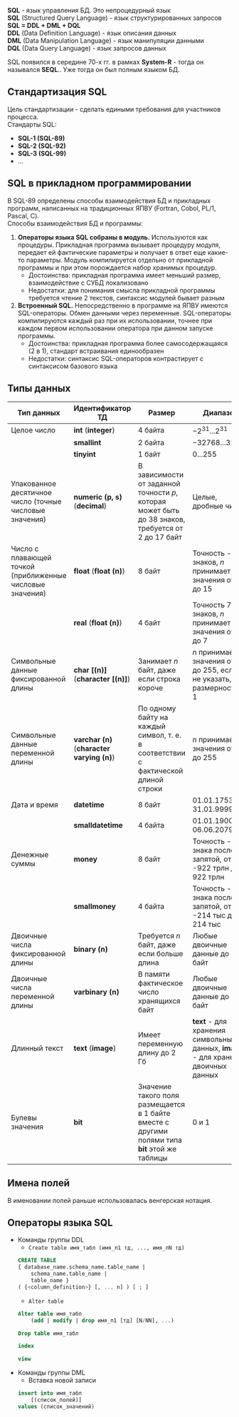 **SQL** - язык управления БД. Это непроцедурный язык  
	**SQL** (Structured Query Language) - язык структурированных запросов  
	**SQL = DDL + DML + DQL**  
	**DDL** (Data Definition Language) - язык описания данных  
	**DML** (Data Manipulation Language) - язык манипуляции данными  
	**DQL** (Data Query Language) - язык запросов данных  
  
SQL появился в середине 70-х гг. в рамках **System-R** - тогда он назывался **SEQL**.. Уже тогда он был полным языком БД.  
## Стандартизация SQL
Цель стандартизации - сделать едиными требования для участников процесса.  
Стандарты SQL:
- **SQL-1 (SQL-89)**
- **SQL-2 (SQL-92)**
- **SQL-3 (SQL-99)**
- ...
## SQL в прикладном программировании
В SQL-89 определены способы взаимодействия БД и прикладных программ, написанных на традиционных ЯПВУ (Fortran, Cobol, PL/1, Pascal, C).  
Способы взаимодействия БД и программы:
1. **Операторы языка SQL собраны в модуль.** Используются как процедуры. Прикладная программа вызывает процедуру модуля, передает ей фактические параметры и получает в ответ еще какие-то параметры. Модуль компилируется отдельно от прикладной программы и при этом порождается набор хранимых процедур.
	- Достоинства: прикладная программа имеет меньший размер, взаимодействие с СУБД локализовано
	- Недостатки: для понимания смысла прикладной программы требуется чтение 2 текстов, синтаксис модулей бывает разным
2. **Встроенный SQL.** Непосредственно в программе на ЯПВУ имеются SQL-операторы. Обмен данными через переменные. SQL-операторы компилируются каждый раз при их использовании, точнее при каждом первом использовании оператора при данном запуске программы.
	  - Достоинства: прикладная программа более самосодержащаяся (2 в 1), стандарт встраивания единообразен
	  - Недостатки: синтаксис SQL-операторов контрастирует с синтаксисом базового языка
## Типы данных

| Тип данных                                                | Идентификатор ТД                            | Размер                                                                                             | Диапазон                                                                            |
| --------------------------------------------------------- | ------------------------------------------- | -------------------------------------------------------------------------------------------------- | ----------------------------------------------------------------------------------- |
| Целое число                                               | **int** (**integer**)                       | 4 байта                                                                                            | $-2^{31}...2^{31}$                                                                  |
|                                                           | **smallint**                                | 2 байта                                                                                            | $-32768...32768$                                                                    |
|                                                           | **tinyint**                                 | 1 байт                                                                                             | $0...255$                                                                           |
| Упакованное десятичное число (точные числовые значения)   | **numeric (p, s)** (**decimal**)            | В зависимости от заданной точности $p$, которая может быть до 38 знаков, требуется от 2 до 17 байт | Целые, дробные числа                                                                |
| Число с плавающей точкой (приближенные числовые значения) | **float** (**float (n)**)                   | 8 байт                                                                                             | Точность - 15 знаков, $n$ принимает значения от 8 до 15                             |
|                                                           | **real** (**float (n)**)                    | 4 байт                                                                                             | Точность 7 знаков, $n$ принимает значения от 1 до 7                                 |
| Символьные данные фиксированной длины                     | **char \[(n)\]** (**character \[(n)\]**)    | Занимает $n$ байт, даже если строка короче                                                         | $n$ принимает значения от 0 до 255, если $n$ не указать, то размерность - 1         |
| Символьные данные переменной длины                        | **varchar (n)** (**character varying (n)**) | По одному байту на каждый символ, т. е. в соответствии с фактической длиной строки                 | $n$ принимает значения от 1 до 255                                                  |
| Дата и время                                              | **datetime**                                | 8 байт                                                                                             | 01.01.1753 - 31.01.9999                                                             |
|                                                           | **smalldatetime**                           | 4 байта                                                                                            | 01.01.1900 - 06.06.2079                                                             |
| Денежные суммы                                            | **money**                                   | 8 байт                                                                                             | Точность - 4 знака после запятой, от -922 трлн до 922 трлн                          |
|                                                           | **smallmoney**                              | 4 байта                                                                                            | Точность - 4 знака после запятой, от -214 тыс до 214 тыс                            |
| Двоичные числа фиксированной длины                        | **binary (n)**                              | Требуется $n$ байт, даже если больше длина                                                         | Любые двоичные данные до 255 байт                                                   |
| Двоичные числа переменной длины                           | **varbinary (n)**                           | В памяти фактическое число хранящихся байт                                                         | Любые двоичные данные до 255 байт                                                   |
| Длинный текст                                             | **text** (**image**)                        | Имеет переменную длину до 2 Гб                                                                     | **text** - для хранения символьных данных, **image** - для хранения двоичных данных |
| Булевы значения                                           | **bit**                                     | Значение такого поля размещается в 1 байте вместе с другими полями типа **bit** этой же таблицы    | 0 и 1                                                                               |
## Имена полей
В именовании полей раньше использовалась венгерская нотация. 
## Операторы языка SQL
- Команды группы DDL
	- `Create table имя_табл (имя_п1 тд, ..., имя_пN тд)`
	```sql
	CREATE TABLE
	{ database_name.schema_name.table_name |
		schema_name.table_name |
		table_name }
	( {<column_definition>} [, ... n] ) [ ; ]
	```
	- `Alter table`
	```sql
	Alter table имя_табл
		(add | modify | drop имя_п1 [тд] [N/NN], ...)
	
	Drop table имя_табл
	
	index
	
	view
	```
- Команды группы DML
	- Вставка новой записи
	```sql
	insert into имя_табл
		[(список_полей)]
	values (список_значений)
	```